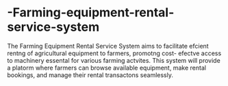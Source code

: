 # -Farming-equipment-rental-service-system
The Farming Equipment Rental Service System aims to facilitate efcient rentng of agricultural equipment to farmers, promotng cost- efectve access to machinery essental for various farming actvites. This system will provide a platorm where farmers can browse available equipment, make rental bookings, and manage their rental transactons seamlessly.

